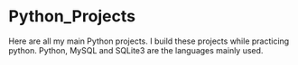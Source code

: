 # Python_Projects

Here are all my main Python projects. I build these projects while practicing python. Python, MySQL and SQLite3 are the languages mainly used.